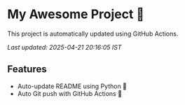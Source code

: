 # My Awesome Project 🚀

This project is automatically updated using GitHub Actions.

_Last updated: 2025-04-21 20:16:05 IST_

## Features
- Auto-update README using Python 🐍
- Auto Git push with GitHub Actions 🤖
